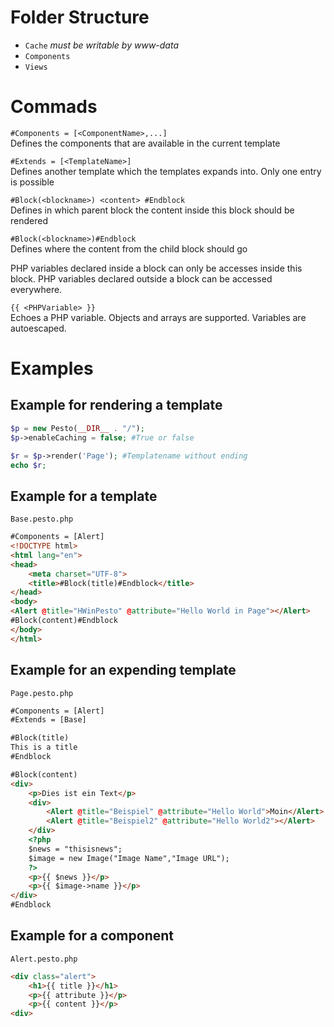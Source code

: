 # Folder Structure
- `Cache` *must be writable by www-data*
- `Components`
- `Views`

# Commads
`#Components = [<ComponentName>,...]`  
Defines the components that are available in the current template

`#Extends = [<TemplateName>]`  
Defines another template which the templates expands into. Only one entry is possible

`#Block(<blockname>) <content> #Endblock`  
Defines in which parent block the content inside this block should be rendered

`#Block(<blockname>)#Endblock`  
Defines where the content from the child block should go

PHP variables declared inside a block can only be accesses inside this block. PHP variables declared outside a block can be accessed everywhere. 

`{{ <PHPVariable> }}`  
Echoes a PHP variable. Objects and arrays are supported. Variables are autoescaped.

# Examples
## Example for rendering a template
```php
$p = new Pesto(__DIR__ . "/");
$p->enableCaching = false; #True or false

$r = $p->render('Page'); #Templatename without ending
echo $r;
```

## Example for a template
`Base.pesto.php`
````html
#Components = [Alert]
<!DOCTYPE html>
<html lang="en">
<head>
    <meta charset="UTF-8">
    <title>#Block(title)#Endblock</title>
</head>
<body>
<Alert @title="HWinPesto" @attribute="Hello World in Page"></Alert>
#Block(content)#Endblock
</body>
</html>
````

## Example for an expending template
`Page.pesto.php`
````html
#Components = [Alert]
#Extends = [Base]

#Block(title)
This is a title
#Endblock

#Block(content)
<div>
	<p>Dies ist ein Text</p>
	<div>
		<Alert @title="Beispiel" @attribute="Hello World">Moin</Alert>
		<Alert @title="Beispiel2" @attribute="Hello World2"></Alert>
	</div>
	<?php
	$news = "thisisnews";
	$image = new Image("Image Name","Image URL");
	?>
    <p>{{ $news }}</p>
    <p>{{ $image->name }}</p>
</div>
#Endblock
````

## Example for a component
`Alert.pesto.php`
```html
<div class="alert">
    <h1>{{ title }}</h1>
    <p>{{ attribute }}</p>
    <p>{{ content }}</p>
<div>

```